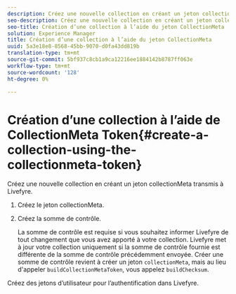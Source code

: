 ```yaml
---
description: Créez une nouvelle collection en créant un jeton collectionMeta transmis à Livefyre.
seo-description: Créez une nouvelle collection en créant un jeton collectionMeta transmis à Livefyre.
seo-title: Création d’une collection à l’aide du jeton CollectionMeta
solution: Experience Manager
title: Création d’une collection à l’aide du jeton CollectionMeta
uuid: 5a3e18e8-8568-45bb-9070-d0fa43dd819b
translation-type: tm+mt
source-git-commit: 5bf937c8cb1a9ca12216ee1884142b8787ff063e
workflow-type: tm+mt
source-wordcount: '128'
ht-degree: 0%

---
```



# Création d’une collection à l’aide de CollectionMeta Token{#create-a-collection-using-the-collectionmeta-token}

Créez une nouvelle collection en créant un jeton collectionMeta transmis à Livefyre.

1. Créez le jeton collectionMeta.
1. Créez la somme de contrôle.

   La somme de contrôle est requise si vous souhaitez informer Livefyre de tout changement que vous avez apporté à votre collection. Livefyre met à jour votre collection uniquement si la somme de contrôle fournie est différente de la somme de contrôle précédemment envoyée. Créer une somme de contrôle revient à créer un jeton `collectionMeta`, mais au lieu d&#39;appeler `buildCollectionMetaToken`, vous appelez `buildChecksum`.

Créez des jetons d’utilisateur pour l’authentification dans Livefyre.